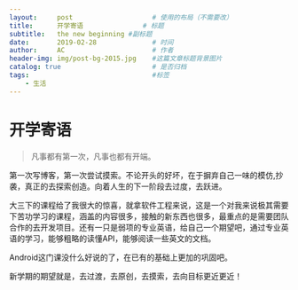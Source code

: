 ```yaml
---
layout:     post                    # 使用的布局（不需要改）
title:      开学寄语               # 标题 
subtitle:   the new beginning #副标题
date:       2019-02-28              # 时间
author:     AC                      # 作者
header-img: img/post-bg-2015.jpg    #这篇文章标题背景图片
catalog: true                       # 是否归档
tags:                               #标签
    - 生活
---
```


# 开学寄语    
 >凡事都有第一次，凡事也都有开端。

第一次写博客，第一次尝试摸索。不论开头的好坏，在于摒弃自己一味的模仿,抄袭，真正的去探索创造。向着人生的下一阶段去过度，去跃进。

大三下的课程给了我很大的惊喜，就拿软件工程来说，这是一个对我来说极其需要下苦功学习的课程，涵盖的内容很多，接触的新东西也很多，最重点的是需要团队合作的去开发项目。还有一只是弱项的专业英语，给自己一个期望吧，通过专业英语的学习，能够粗略的读懂API，能够阅读一些英文的文档。

Android这门课没什么好说的了，在已有的基础上更加的巩固吧。 

新学期的期望就是，去过渡，去原创，去摸索，去向目标更近更近！


